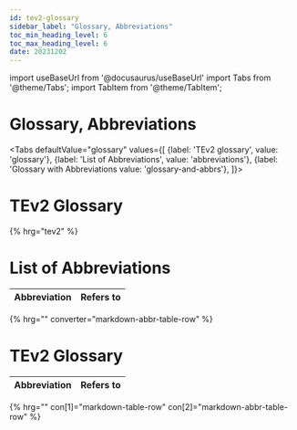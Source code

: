 ```yaml
---
id: tev2-glossary
sidebar_label: "Glossary, Abbreviations"
toc_min_heading_level: 6
toc_max_heading_level: 6
date: 20231202
---
```

import useBaseUrl from '@docusaurus/useBaseUrl'
import Tabs from '@theme/Tabs';
import TabItem from '@theme/TabItem';

# Glossary, Abbreviations

<Tabs
  defaultValue="glossary"
  values={[
    {label: 'TEv2 glossary',             value: 'glossary'},
    {label: 'List of Abbreviations',     value: 'abbreviations'},
    {label: 'Glossary with Abbreviations value: 'glossary-and-abbrs'},
  ]}>

<TabItem value="glossary">

# TEv2 Glossary

{% hrg="tev2" %}

</TabItem>

<TabItem value="abbreviations">

# List of Abbreviations

| Abbreviation | Refers to |
| ------------ | --------- |
{% hrg="" converter="markdown-abbr-table-row" %}

</TabItem>

<TabItem value="glossary-and-abbrs">

# TEv2 Glossary

| Abbreviation | Refers to |
| ------------ | --------- |
{% hrg="" con[1]="markdown-table-row" con[2]="markdown-abbr-table-row" %}

</TabItem>

</Tabs>

